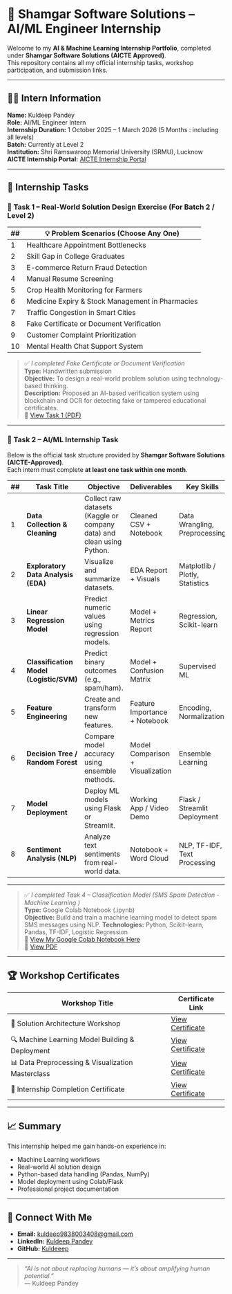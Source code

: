# 🤖 Shamgar Software Solutions – AI/ML Engineer Internship

Welcome to my **AI & Machine Learning Internship Portfolio**, completed under **Shamgar Software Solutions (AICTE Approved)**.  
This repository contains all my official internship tasks, workshop participation, and submission links.

---

## 👨‍💻 Intern Information
**Name:** Kuldeep Pandey  
**Role:** AI/ML Engineer Intern  
**Internship Duration:** 1 October 2025 – 1 March 2026 (5 Months : including all levels)  
**Batch:** Currently at Level 2  
**Institution:** Shri Ramswaroop Memorial University (SRMU), Lucknow  
**AICTE Internship Portal:** [AICTE Internship Portal](https://internship.aicte-india.org/)

---

## 📘 Internship Tasks

### 🧠 Task 1 – Real-World Solution Design Exercise (For Batch 2 / Level 2)


| ## | 💡 Problem Scenarios (Choose Any One)|
|---|------------------|
| 1 | Healthcare Appointment Bottlenecks |
| 2 | Skill Gap in College Graduates |
| 3 | E-commerce Return Fraud Detection |
| 4 | Manual Resume Screening |
| 5 | Crop Health Monitoring for Farmers |
| 6 | Medicine Expiry & Stock Management in Pharmacies |
| 7 | Traffic Congestion in Smart Cities |
| 8 | Fake Certificate or Document Verification |
| 9 | Customer Complaint Prioritization |
| 10 | Mental Health Chat Support System |
> ✅ *I completed Fake Certificate or Document Verification*  
**Type:** Handwritten submission  
**Objective:** To design a real-world problem solution using technology-based thinking.  
**Description:** Proposed an AI-based verification system using blockchain and OCR for detecting fake or tampered educational certificates.  
📄 [View Task 1 (PDF)](https://github.com/<your-username>/Shamgar-AI-ML-Engineer-Intern/blob/main/Task1_Fake_Certificate_Verification_KuldeepPandey.pdf)

---

### 💬 Task 2 –  AI/ML Internship Task 
Below is the official task structure provided by **Shamgar Software Solutions (AICTE-Approved)**.  
Each intern must complete **at least one task within one month**.

| ## | Task Title | Objective | Deliverables | Key Skills |
|---|-------------|------------|---------------|-------------|
| 1 | **Data Collection & Cleaning** | Collect raw datasets (Kaggle or company data) and clean using Python. | Cleaned CSV + Notebook | Data Wrangling, Preprocessing |
| 2 | **Exploratory Data Analysis (EDA)** | Visualize and summarize datasets. | EDA Report + Visuals | Matplotlib / Plotly, Statistics |
| 3 | **Linear Regression Model** | Predict numeric values using regression models. | Model + Metrics Report | Regression, Scikit-learn |
| 4 | **Classification Model (Logistic/SVM)** | Predict binary outcomes (e.g., spam/ham). | Model + Confusion Matrix | Supervised ML |
| 5 | **Feature Engineering** | Create and transform new features. | Feature Importance + Notebook | Encoding, Normalization |
| 6 | **Decision Tree / Random Forest** | Compare model accuracy using ensemble methods. | Model Comparison + Visualization | Ensemble Learning |
| 7 | **Model Deployment** | Deploy ML models using Flask or Streamlit. | Working App / Video Demo | Flask / Streamlit Deployment |
| 8 | **Sentiment Analysis (NLP)** | Analyze text sentiments from real-world data. | Notebook + Word Cloud | NLP, TF-IDF, Text Processing |

---

> ✅ *I completed Task 4 – Classification Model (SMS Spam Detection - Machine Learning )*  
> **Type:** Google Colab Notebook (.ipynb)  
> **Objective:** Build and train a machine learning model to detect spam SMS messages using NLP.
> **Technologies:** Python, Scikit-learn, Pandas, TF-IDF, Logistic Regression  
> 📘 [View My Google Colab Notebook Here](https://colab.research.google.com/drive/1r2q718wTUARKp63Gil2LY88Foqdn7yy4?usp=sharing)  
> 📁 [View PDF](https://github.com/<your-username>/Shamgar-AI-ML-Engineer-Intern/blob/main/Task2_SMS_Spam_Detection_KuldeepPandey.ipynb)

---

## 🏆 Workshop Certificates
| Workshop Title | Certificate Link |
|----------------|------------------|
| 🧩 Solution Architecture Workshop | [View Certificate](https://drive.google.com/file/d/18hE58HPxMLFZAerNbK0chCeQNudfnR01/view?usp=sharing) |
| 🔍 Machine Learning Model Building & Deployment | [View Certificate](https://drive.google.com/your-certificate2-link) |
| 📊 Data Preprocessing & Visualization Masterclass | [View Certificate](https://drive.google.com/your-certificate3-link) |
| 🤝 Internship Completion Certificate | [View Certificate](https://drive.google.com/your-certificate4-link) |

---

## 📈 Summary
This internship helped me gain hands-on experience in:
- Machine Learning workflows  
- Real-world AI solution design  
- Python-based data handling (Pandas, NumPy)  
- Model deployment using Colab/Flask  
- Professional project documentation

---

## 🔗 Connect With Me
- **Email:** kuldeep9838003408@gmail.com  
- **LinkedIn:** [Kuldeep Pandey](https://www.linkedin.com/in/kuldeepthinks)  
- **GitHub:** [Kuldeeep](https://github.com/kuldeepthinks)

---

> *“AI is not about replacing humans — it’s about amplifying human potential.”*  
> — Kuldeep Pandey
